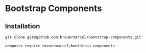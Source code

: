 # Bootstrap Components

## Installation
```bash
git clone git@github.com:breuermarcel/bootstrap-components.git
```
```bash
composer require breuermarcel/bootstrap-components
```

